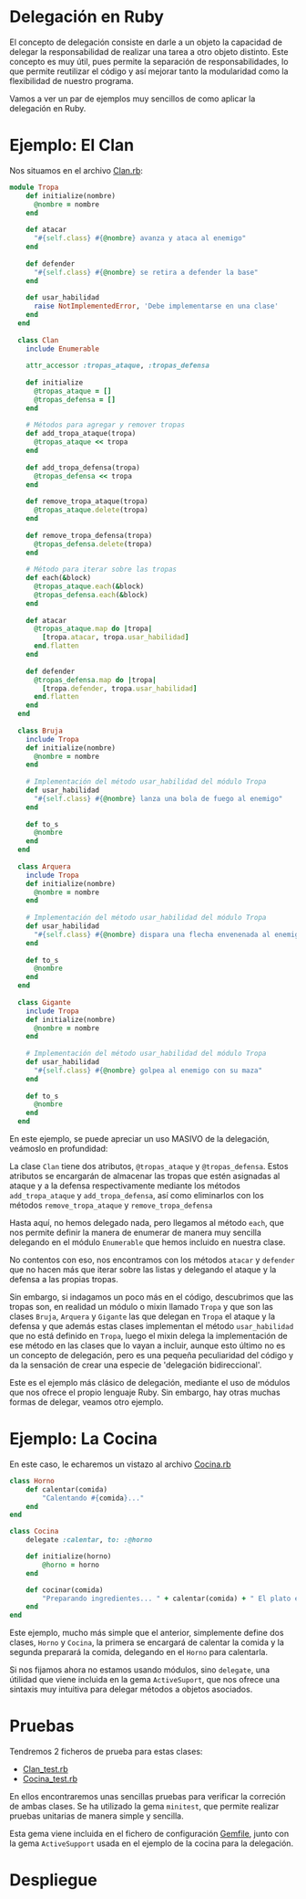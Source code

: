 # Delegación en Ruby

El concepto de delegación consiste en darle a un objeto la capacidad de delegar la responsabilidad de realizar una tarea a otro objeto distinto. Este concepto es muy útil, pues permite la separación de responsabilidades, lo que permite reutilizar el código y así mejorar tanto la modularidad como la flexibilidad de nuestro programa.

Vamos a ver un par de ejemplos muy sencillos de como aplicar la delegación en Ruby.

# Ejemplo: El Clan

Nos situamos en el archivo [Clan.rb](src/Clan.rb): 

```ruby
module Tropa
    def initialize(nombre)
      @nombre = nombre 
    end
  
    def atacar
      "#{self.class} #{@nombre} avanza y ataca al enemigo"
    end
  
    def defender
      "#{self.class} #{@nombre} se retira a defender la base"
    end
  
    def usar_habilidad
      raise NotImplementedError, 'Debe implementarse en una clase'
    end
  end
  
  class Clan
    include Enumerable
  
    attr_accessor :tropas_ataque, :tropas_defensa
  
    def initialize
      @tropas_ataque = []
      @tropas_defensa = []
    end
  
    # Métodos para agregar y remover tropas
    def add_tropa_ataque(tropa)
      @tropas_ataque << tropa
    end
  
    def add_tropa_defensa(tropa)
      @tropas_defensa << tropa
    end
  
    def remove_tropa_ataque(tropa)
      @tropas_ataque.delete(tropa)
    end
  
    def remove_tropa_defensa(tropa)
      @tropas_defensa.delete(tropa)
    end
  
    # Método para iterar sobre las tropas
    def each(&block)
      @tropas_ataque.each(&block)
      @tropas_defensa.each(&block)
    end
  
    def atacar
      @tropas_ataque.map do |tropa|
        [tropa.atacar, tropa.usar_habilidad]
      end.flatten
    end
  
    def defender
      @tropas_defensa.map do |tropa|
        [tropa.defender, tropa.usar_habilidad]
      end.flatten
    end
  end
  
  class Bruja
    include Tropa
    def initialize(nombre)
      @nombre = nombre
    end
  
    # Implementación del método usar_habilidad del módulo Tropa
    def usar_habilidad
      "#{self.class} #{@nombre} lanza una bola de fuego al enemigo"
    end
  
    def to_s
      @nombre
    end
  end
  
  class Arquera
    include Tropa
    def initialize(nombre)
      @nombre = nombre
    end
  
    # Implementación del método usar_habilidad del módulo Tropa
    def usar_habilidad
      "#{self.class} #{@nombre} dispara una flecha envenenada al enemigo"
    end
  
    def to_s
      @nombre
    end
  end
  
  class Gigante
    include Tropa
    def initialize(nombre)
      @nombre = nombre
    end
  
    # Implementación del método usar_habilidad del módulo Tropa
    def usar_habilidad
      "#{self.class} #{@nombre} golpea al enemigo con su maza"
    end
  
    def to_s
      @nombre
    end
  end
```

En este ejemplo, se puede apreciar un uso MASIVO de la delegación, veámoslo en profundidad:

La clase `Clan` tiene dos atributos, `@tropas_ataque` y `@tropas_defensa`. Estos atributos se encargarán de almacenar las tropas que estén asignadas al ataque y a la defensa respectivamente mediante los métodos `add_tropa_ataque` y `add_tropa_defensa`, así como eliminarlos con los métodos `remove_tropa_ataque` y  `remove_tropa_defensa`

Hasta aquí, no hemos delegado nada, pero llegamos al método `each`, que nos permite definir la manera de enumerar de manera muy sencilla delegando en el módulo `Enumerable` que hemos incluido en nuestra clase.

No contentos con eso, nos encontramos con los métodos `atacar` y `defender` que no hacen más que iterar sobre las listas y delegando el ataque y la defensa a las propias tropas.

Sin embargo, si indagamos un poco más en el código, descubrimos que las tropas son, en realidad un módulo o mixin llamado `Tropa` y que son las clases `Bruja`, `Arquera` y `Gigante` las que delegan en `Tropa` el ataque y la defensa y que además estas clases implementan el método `usar_habilidad` que no está definido en `Tropa`, luego el mixin delega la implementación de ese método en las clases que lo vayan a incluir, aunque esto último no es un concepto de delegación, pero es una pequeña peculiaridad del código y da la sensación de crear una especie de 'delegación bidireccional'.

Este es el ejemplo más clásico de delegación, mediante el uso de módulos que nos ofrece el propio lenguaje Ruby. Sin embargo, hay otras muchas formas de delegar, veamos otro ejemplo.

# Ejemplo: La Cocina

En este caso, le echaremos un vistazo al archivo [Cocina.rb](src/Cocina.rb)

```ruby
class Horno
    def calentar(comida)
        "Calentando #{comida}..."
    end
end

class Cocina
    delegate :calentar, to: :@horno

    def initialize(horno)
        @horno = horno
    end

    def cocinar(comida)
        "Preparando ingredientes... " + calentar(comida) + " El plato está listo."
    end
end
```

Este ejemplo, mucho más simple que el anterior, simplemente define dos clases, `Horno` y `Cocina`, la primera se encargará de calentar la comida y la segunda preparará la comida, delegando en el `Horno` para calentarla.

Si nos fijamos ahora no estamos usando módulos, sino `delegate`, una útilidad que viene incluida en la gema `ActiveSuport`, que nos ofrece una sintaxis muy intuitiva para delegar métodos a objetos asociados.

# Pruebas

Tendremos 2 ficheros de prueba para estas clases:

- [Clan_test.rb](test/Clan_test.rb)
- [Cocina_test.rb](test/Cocina_test.rb)

En ellos encontraremos unas sencillas pruebas para verificar la correción de ambas clases. Se ha utilizado la gema `minitest`, que permite realizar pruebas unitarias de manera simple y sencilla.

Esta gema viene incluida en el fichero de configuración [Gemfile](Gemfile), junto con la gema `ActiveSupport` usada en el ejemplo de la cocina para la delegación.

# Despliegue